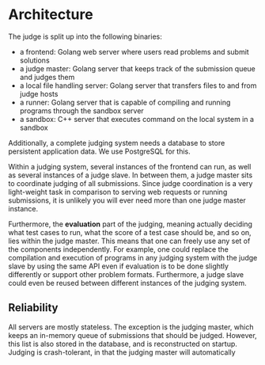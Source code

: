 # Architecture
The judge is split up into the following binaries:
- a frontend: Golang web server where users read problems and submit solutions
- a judge master: Golang server that keeps track of the submission queue and judges them
- a local file handling server: Golang server that transfers files to and from judge hosts
- a runner: Golang server that is capable of compiling and running programs through the sandbox server
- a sandbox: C++ server that executes command on the local system in a sandbox

Additionally, a complete judging system needs a database to store persistent application data.
We use PostgreSQL for this.

Within a judging system, several instances of the frontend can run, as well as several instances
of a judge slave.  In between them, a judge master sits to coordinate judging of all submissions.
Since judge coordination is a very light-weight task in comparison to serving web requests or
running submissions, it is unlikely you will ever need more than one judge master instance.

Furthermore, the **evaluation** part of the judging, meaning actually deciding what test cases
to run, what the score of a test case should be, and so on, lies within the judge master. This
means that one can freely use any set of the components independently. For example, one could
replace the compilation and execution of programs in any judging system with the judge slave by
using the same API even if evaluation is to be done slightly differently or support other problem
formats. Furthermore, a judge slave could even be reused between different instances of the judging
system.

## Reliability
All servers are mostly stateless. The exception is the judging master, which keeps
an in-memory queue of submissions that should be judged. However, this list is
also stored in the database, and is reconstructed on startup. Judging is crash-tolerant,
in that the judging master will automatically 

